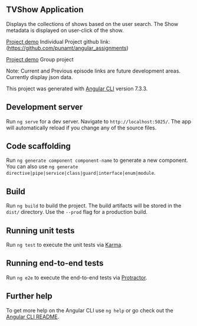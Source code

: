 ## TVShow Application 
Displays the collections of shows based on the user search. 
The Show metadata is displayed on user-click of the show. 

[Project demo](https://www.youtube.com/watch?v=nxIk2ZLJKos) Individual Project
  github link: (https://github.com/punamt/angular_assignments)

[Project demo](https://imgur.com/6hR7dII) Group project

Note: Current and Previous episode links are future development areas. Currently display json data.

This project was generated with [Angular CLI](https://github.com/angular/angular-cli) version 7.3.3.

## Development server

Run `ng serve` for a dev server. Navigate to `http://localhost:5025/`. The app will automatically reload if you change any of the source files.

## Code scaffolding

Run `ng generate component component-name` to generate a new component. You can also use `ng generate directive|pipe|service|class|guard|interface|enum|module`.

## Build

Run `ng build` to build the project. The build artifacts will be stored in the `dist/` directory. Use the `--prod` flag for a production build.

## Running unit tests

Run `ng test` to execute the unit tests via [Karma](https://karma-runner.github.io).

## Running end-to-end tests

Run `ng e2e` to execute the end-to-end tests via [Protractor](http://www.protractortest.org/).

## Further help

To get more help on the Angular CLI use `ng help` or go check out the [Angular CLI README](https://github.com/angular/angular-cli/blob/master/README.md).
